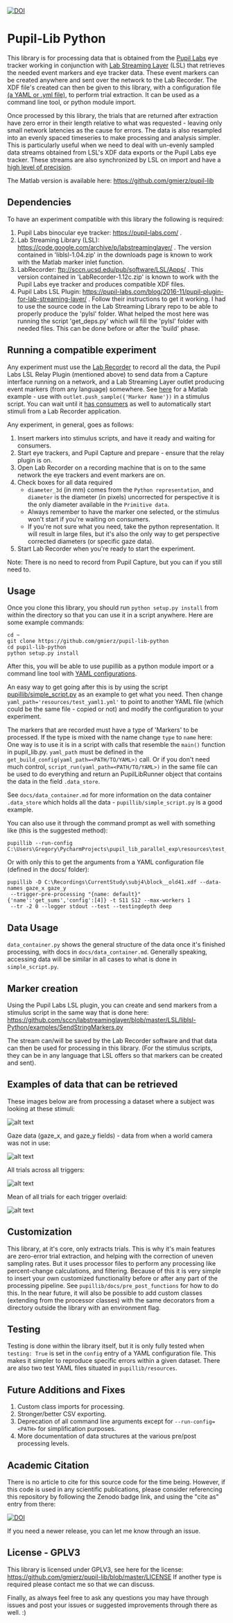 
[![DOI](https://zenodo.org/badge/DOI/10.5281/zenodo.1403896.svg)](https://doi.org/10.5281/zenodo.1403896)


# Pupil-Lib Python

This library is for processing data that is obtained from the [Pupil Labs](https://pupil-labs.com/) eye tracker working in conjunction with [Lab Streaming Layer](https://github.com/sccn/labstreaminglayer) (LSL) that retrieves the needed event markers and eye tracker data. These event markers can be created anywhere and sent over the network to the Lab Recorder. The XDF file's created can then be given to this library, with a configuration file [(a YAML or .yml file)](https://github.com/gmierz/pupil-lib-python/blob/master/pupillib/resources/test_yaml1.yml), to perform trial extraction. It can be used as a command line tool, or python module import.

Once processed by this library, the trials that are returned after extraction have zero error in their length relative to what was requested - leaving only small network latencies as the cause for errors. The data is also resampled into an evenly spaced timeseries to make processing and analysis simpler. This is particularly useful when we need to deal with un-evenly sampled data streams obtained from LSL's XDF data exports or the Pupil Labs eye tracker. These streams are also synchronized by LSL on import and have a [high level of precision](https://sccn.ucsd.edu/~mgrivich/LSL_Validation.html).

The Matlab version is available here: https://github.com/gmierz/pupil-lib

## Dependencies
To have an experiment compatible with this library the following is required:
  1. Pupil Labs binocular eye tracker: https://pupil-labs.com/ .
  2. Lab Streaming Library (LSL): https://code.google.com/archive/p/labstreaminglayer/ . The version contained in 'liblsl-1.04.zip' in the downloads page is known to work with the Matlab marker inlet function.
  3. LabRecorder: ftp://sccn.ucsd.edu/pub/software/LSL/Apps/ . This version contained in 'LabRecorder-1.12c.zip' is known to work with the Pupil Labs eye tracker and produces compatible XDF files.
  4. Pupil Labs LSL Plugin: https://pupil-labs.com/blog/2016-11/pupil-plugin-for-lab-streaming-layer/ . Follow their instructions to get it working. I had to use the source code in the Lab Streaming Library repo to be able to properly produce the 'pylsl' folder. What helped the most here was running the script 'get_deps.py' which will fill the 'pylsl' folder with needed files. This can be done before or after the 'build' phase.

## Running a compatible experiment

Any experiment must use the [Lab Recorder](https://github.com/sccn/labstreaminglayer/tree/master/Apps/LabRecorder) to record all the data, the Pupil Labs LSL Relay Plugin (mentioned above) to send data from a Capture interface running on a network, and a Lab Streaming Layer outlet producing event markers (from any language) somewhere. See [here](https://github.com/gmierz/pupil-lib/blob/master/server_client/create_marker_outlet.m) for a Matlab example - use with `outlet.push_sample({'Marker Name'})` in a stimulus script. You can wait until it [has consumers](https://github.com/sccn/labstreaminglayer/blob/master/LSL/liblsl-Matlab/lsl_outlet.m#L110-L129) as well to automatically start stimuli from a Lab Recorder application.

Any experiment, in general, goes as follows:
1. Insert markers into stimulus scripts, and have it ready and waiting for consumers.
2. Start eye trackers, and Pupil Capture and prepare - ensure that the relay plugin is on.
3. Open Lab Recorder on a recording machine that is on to the same network the eye trackers and event markers are on.
4. Check boxes for all data required
    - `diameter_3d` (in mm) comes from the `Python representation`, and  `diameter` is the diameter (in pixels) uncorrected for perspective it is the only diameter available in the `Primitive data`.
    - Always remember to have the marker one selected, or the stimulus won't start if you're waiting on consumers.
    - If you're not sure what you need, take the python representation. It will result in large files, but it's also the only way to get perspective corrected diameters (or specific gaze data).
5. Start Lab Recorder when you're ready to start the experiment.

Note: There is no need to record from Pupil Capture, but you can if you still need to.

## Usage

Once you clone this library, you should run `python setup.py install` from within the directory so that you can use it in a script anywhere.
Here are some example commands:

```
cd ~
git clone https://github.com/gmierz/pupil-lib-python
cd pupil-lib-python
python setup.py install
```

After this, you will be able to use pupillib as a python module import or a command line tool with [YAML configurations](https://github.com/gmierz/pupil-lib-python/blob/master/pupillib/resources/test_yaml1.yml).

An easy way to get going after this is by using the script [pupillib/simple_script.py](https://github.com/gmierz/pupil-lib-python/blob/master/pupillib/simple_script.py) as an example to get what you need. Then change `yaml_path='resources/test_yaml1.yml'` to point to another YAML file (which could be the same file - copied or not) and modify the configuration to your experiment.

The markers that are recorded must have a type of 'Markers' to be processed. If the type is mixed with the name change `type` to `name` here:
One way is to use it is in a script with calls that resemble the `main()` function in pupil_lib.py. `yaml_path` must be defined
in the `get_build_config(yaml_path=<PATH/TO/YAML>)` call. Or if you don't need much control, `script_run(yaml_path=<PATH/TO/YAML>)`
in the same file can be used to do everything and return an PupilLibRunner object that contains the data in the field `.data_store`.

See `docs/data_container.md` for more information on the data container `.data_store` which holds all the data - `pupillib/simple_script.py` is a good example.

You can also use it through the command prompt as well with something like (this is the suggested method):

```
pupillib --run-config C:\Users\Gregory\PycharmProjects\pupil_lib_parallel_exp\resources\test_yaml1.yml`
```

Or with only this to get the arguments from a YAML configuration file (defined in the docs/ folder):

```
pupillib -D C:\Recordings\CurrentStudy\subj4\block__old41.xdf --data-names gaze_x gaze_y
 --trigger-pre-processing "{name: default}" {'name':'get_sums','config':[4]} -t S11 S12 --max-workers 1
 --tr -2 0 --logger stdout --test --testingdepth deep
```

## Data Usage

`data_container.py` shows the general structure of the data once it's finished processing, with docs in `docs/data_container.md`. Generally speaking, accessing data will be similar in all cases to what is done in `simple_script.py`.

## Marker creation

Using the Pupil Labs LSL plugin, you can create and send markers from a stimulus script in the same way that is done here:
 https://github.com/sccn/labstreaminglayer/blob/master/LSL/liblsl-Python/examples/SendStringMarkers.py

The stream can/will be saved by the Lab Recorder software and that data can then be used for processing in this library.
(For the stimulus scripts, they can be in any language that LSL offers so that markers can be created and sent).

## Examples of data that can be retrieved

These images below are from processing a dataset where a subject was looking at these stimuli:

![alt text](https://user-images.githubusercontent.com/10966989/35007458-ce26d07a-fac7-11e7-9817-1e2c3f2bfc9e.png)

Gaze data (gaze_x, and gaze_y fields) - data from when a world camera was not in use:

![alt text](https://user-images.githubusercontent.com/10966989/35007537-f99df72e-fac7-11e7-9daa-d035ca92bd42.png)

All trials across all triggers:

![alt text](https://user-images.githubusercontent.com/10966989/35007535-f97cf86c-fac7-11e7-9eab-8949a9961a7e.png)

Mean of all trials for each trigger overlaid:

![alt text](https://user-images.githubusercontent.com/10966989/35007562-121dbcf8-fac8-11e7-9acd-c14bd579fdef.png)

## Customization

This library, at it's core, only extracts trials. This is why it's main features are zero-error trial extraction, and helping with the correction of uneven sampling rates. But it uses processor files to perform any processing like percent-change calculations, and filtering. Because of this it is very simple to insert your own customized functionality before or after any part of the processing pipeline. See `pupillib/docs/pre_post_functions` for how to do this. In the near future, it will also be possible to add custom classes (extending from the processor classes) with the same decorators from a directory outside the library with an environment flag.

## Testing

Testing is done within the library itself, but it is only fully tested when `testing: True` is set in the `config` entry of a YAML configuration file. This makes it simpler to reproduce specific errors within a given dataset. There are also two test YAML files situated in `pupillib/resources`.

## Future Additions and Fixes

1. Custom class imports for processing.
2. Stronger/better CSV exporting.
3. Deprecation of all command line arguments except for `--run-config=<PATH>` for simplification purposes.
4. More documentation of data structures at the various pre/post processing levels.

## Academic Citation

There is no article to cite for this source code for the time being. However, if this code is used in any scientific publications, please consider referencing this repository by following the Zenodo badge link, and using the "cite as" entry from there:

[![DOI](https://zenodo.org/badge/DOI/10.5281/zenodo.1403896.svg)](https://doi.org/10.5281/zenodo.1403896)

If you need a newer release, you can let me know through an issue.

## License - GPLV3
This library is licensed under GPLV3, see here for the license: https://github.com/gmierz/pupil-lib/blob/master/LICENSE
If another type is required please contact me so that we can discuss.

Finally, as always feel free to ask any questions you may have through issues and post your issues or suggested improvements through there as well. :)
